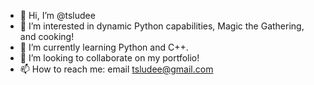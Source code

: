 - 👋 Hi, I’m @tsludee
- 👀 I’m interested in dynamic Python capabilities, Magic the Gathering, and cooking!
- 🌱 I’m currently learning Python and C++.
- 💞️ I’m looking to collaborate on my portfolio!
- 📫 How to reach me: email tsludee@gmail.com

<!---
tsludee/tsludee is a ✨ special ✨ repository because its `README.md` (this file) appears on your GitHub profile.
You can click the Preview link to take a look at your changes.
--->
